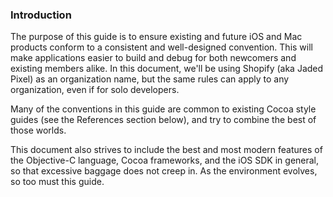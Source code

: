 ### Introduction

The purpose of this guide is to ensure existing and future iOS and Mac products conform to a consistent and well-designed convention. This will make applications easier to build and debug for both newcomers and existing members alike. In this document, we'll be using Shopify (aka Jaded Pixel) as an organization name, but the same rules can apply to any organization, even if for solo developers.

Many of the conventions in this guide are common to existing Cocoa style guides (see the References section below), and try to combine the best of those worlds.

This document also strives to include the best and most modern features of the Objective-C language, Cocoa frameworks, and the iOS SDK in general, so that excessive baggage does not creep in. As the environment evolves, so too must this guide.

